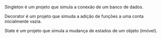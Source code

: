 Singleton é um projeto que simula a conexão de um banco de dados.

Decorator é um projeto que simuda a adição de funções a uma conta inicialmente vazia.

State é um projeto que simula a mudança de estados de um objeto (imóvel).
